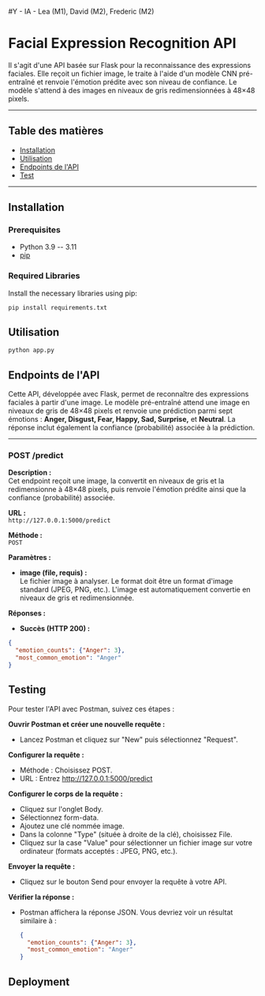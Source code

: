 #Y - IA - Lea (M1), David (M2), Frederic (M2)


# Facial Expression Recognition API

Il s'agit d'une API basée sur Flask pour la reconnaissance des expressions faciales. Elle reçoit un fichier image, le traite à l'aide d'un modèle CNN pré-entraîné et renvoie l'émotion prédite avec son niveau de confiance. Le modèle s'attend à des images en niveaux de gris redimensionnées à 48×48 pixels.

---

## Table des matières

- [Installation](#installation)
- [Utilisation](#utilisation)
- [Endpoints de l'API](#endpoints-de-lapi)
- [Test](#testing)

---

## Installation

### Prerequisites

- Python 3.9 -- 3.11
- [pip](https://pip.pypa.io/en/stable/)

### Required Libraries

Install the necessary libraries using pip:

```bash
pip install requirements.txt
```

## Utilisation

```bash
python app.py
```

## Endpoints de l'API

Cette API, développée avec Flask, permet de reconnaître des expressions faciales à partir d'une image. Le modèle pré-entraîné attend une image en niveaux de gris de 48×48 pixels et renvoie une prédiction parmi sept émotions : **Anger, Disgust, Fear, Happy, Sad, Surprise,** et **Neutral**. La réponse inclut également la confiance (probabilité) associée à la prédiction.

---

### POST /predict

**Description :**  
Cet endpoint reçoit une image, la convertit en niveaux de gris et la redimensionne à 48×48 pixels, puis renvoie l'émotion prédite ainsi que la confiance (probabilité) associée.

**URL :**  
`http://127.0.0.1:5000/predict`

**Méthode :**  
`POST`

**Paramètres :**

- **image (file, requis) :**  
  Le fichier image à analyser. Le format doit être un format d'image standard (JPEG, PNG, etc.). L'image est automatiquement convertie en niveaux de gris et redimensionnée.

**Réponses :**

- **Succès (HTTP 200) :**

```json
{
  "emotion_counts": {"Anger": 3},
  "most_common_emotion": "Anger"
}
```

## Testing

Pour tester l'API avec Postman, suivez ces étapes :

**Ouvrir Postman et créer une nouvelle requête :**
- Lancez Postman et cliquez sur "New" puis sélectionnez "Request".

**Configurer la requête :**
- Méthode : Choisissez POST.
- URL : Entrez http://127.0.0.1:5000/predict

**Configurer le corps de la requête :**
- Cliquez sur l'onglet Body.
- Sélectionnez form-data.
- Ajoutez une clé nommée image.
- Dans la colonne "Type" (située à droite de la clé), choisissez File.
- Cliquez sur la case "Value" pour sélectionner un fichier image sur votre ordinateur (formats acceptés : JPEG, PNG, etc.).

**Envoyer la requête :**
- Cliquez sur le bouton Send pour envoyer la requête à votre API.

**Vérifier la réponse :**
- Postman affichera la réponse JSON. Vous devriez voir un résultat similaire à :

    ```json
    {
      "emotion_counts": {"Anger": 3},
      "most_common_emotion": "Anger"
    }
    ```
## Deployment

